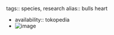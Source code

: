 tags:: species, research
alias:: bulls heart

- availability:: tokopedia
- ![image](https://ipfs.io/ipfs/QmUHhPTmFpHU8bewRCekRxBrhLZ6ZW9MCgyTXDDMCx6Saf)